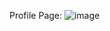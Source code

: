 Profile Page:
![image](https://user-images.githubusercontent.com/62584411/111801659-1b8e8200-8908-11eb-9483-4884cf162b13.png)
